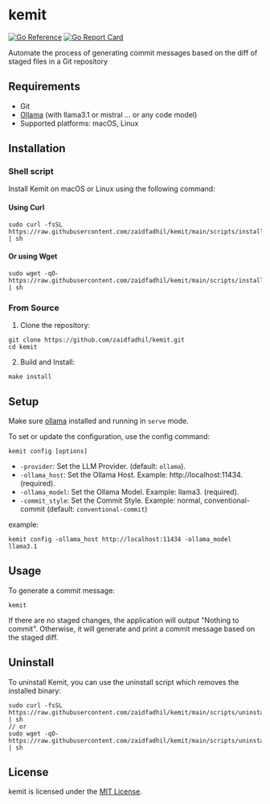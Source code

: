 # kemit
[![Go Reference](https://pkg.go.dev/badge/github.com/zaidfadhil/kemit.svg)](https://pkg.go.dev/github.com/zaidfadhil/kemit)
[![Go Report Card](https://goreportcard.com/badge/github.com/zaidfadhil/kemit)](https://goreportcard.com/report/github.com/zaidfadhil/kemit)

Automate the process of generating commit messages based on the diff of staged files in a Git repository

## Requirements
- Git
- [Ollama](https://ollama.com) (with llama3.1 or mistral ... or any code model)
- Supported platforms: macOS, Linux

## Installation

### Shell script

Install Kemit on macOS or Linux using the following command:

#### Using Curl

```shell
sudo curl -fsSL https://raw.githubusercontent.com/zaidfadhil/kemit/main/scripts/install.sh | sh
```

#### Or using Wget

```shell
sudo wget -qO- https://raw.githubusercontent.com/zaidfadhil/kemit/main/scripts/install.sh | sh
```

### From Source

1. Clone the repository:
```shell
git clone https://github.com/zaidfadhil/kemit.git
cd kemit
```

2. Build and Install:
```shell
make install
```

## Setup
Make sure [ollama](https://ollama.com) installed and running in `serve` mode.

To set or update the configuration, use the config command:

```shell
kemit config [options]
```
- `-provider`: Set the LLM Provider. (default: `ollama`).
- `-ollama_host`: Set the Ollama Host. Example: http://localhost:11434. (required).
- `-ollama_model`: Set the Ollama Model. Example: llama3. (required).
- `-commit_style`: Set the Commit Style. Example: normal, conventional-commit (default: `conventional-commit`)

example:
```shell
kemit config -ollama_host http://localhost:11434 -ollama_model llama3.1
```

## Usage

To generate a commit message:

```shell
kemit
```

If there are no staged changes, the application will output "Nothing to commit". Otherwise, it will generate and print a commit message based on the staged diff.

## Uninstall

To uninstall Kemit, you can use the uninstall script which removes the installed binary:

```shell
sudo curl -fsSL https://raw.githubusercontent.com/zaidfadhil/kemit/main/scripts/uninstall.sh | sh
// or
sudo wget -qO- https://raw.githubusercontent.com/zaidfadhil/kemit/main/scripts/uninstall.sh | sh
```

## License
kemit is licensed under the [MIT License](https://github.com/zaidfadhil/kemit/blob/master/LICENSE).
